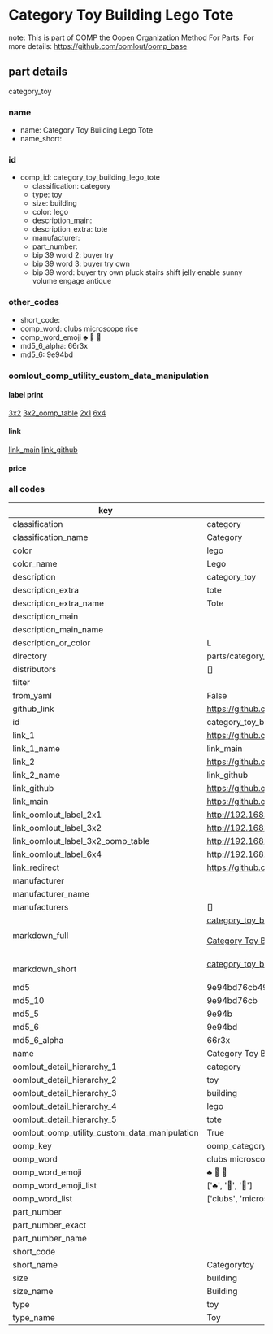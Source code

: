 # Category Toy Building Lego Tote  

note: This is part of OOMP the Oopen Organization Method For Parts. For more details: https://github.com/oomlout/oomp_base

##  part details
  



category_toy



### name
* name: Category Toy Building Lego Tote
* name_short: 
### id
* oomp_id: category_toy_building_lego_tote
  * classification: category
  * type: toy
  * size: building
  * color: lego
  * description_main: 
  * description_extra: tote
  * manufacturer: 
  * part_number: 
  * bip 39 word 2: buyer try
  * bip 39 word 3: buyer try own
  * bip 39 word: buyer try own pluck stairs shift jelly enable sunny volume engage antique

### other_codes
* short_code: 
* oomp_word: clubs microscope rice
* oomp_word_emoji :clubs: :microscope: :rice:
* md5_6_alpha: 66r3x
* md5_6: 9e94bd






### oomlout_oomp_utility_custom_data_manipulation
#### label print
[3x2](http://192.168.1.245:1112/?label=oomp%2066r3x)
[3x2_oomp_table](http://192.168.1.108:1112/?label=oomp%2066r3x)
[2x1](http://192.168.1.242:1112/?label=oomp%2066r3x)
[6x4](http://192.168.1.55:1112/?label=oomp%2066r3x)    

#### link

[link_main](https://github.com/oomlout/oomlout_oomp_version_1_messy/tree/main/parts/category_toy_building_lego_tote) [link_github](https://github.com/oomlout/oomlout_oomp_version_1_messy/tree/main/parts/category_toy_building_lego_tote)                             

#### price







### all codes 
| key | value |  
| --- | --- |  
| classification | category |  
| classification_name | Category |  
| color | lego |  
| color_name | Lego |  
| description | category_toy |  
| description_extra | tote |  
| description_extra_name | Tote |  
| description_main |  |  
| description_main_name |  |  
| description_or_color | L  |  
| directory | parts/category_toy_building_lego_tote |  
| distributors | [] |  
| filter |  |  
| from_yaml | False |  
| github_link | https://github.com/oomlout/oomlout_oomp_part_src/tree/main/parts/category_toy_building_lego_tote |  
| id | category_toy_building_lego_tote |  
| link_1 | https://github.com/oomlout/oomlout_oomp_version_1_messy/tree/main/parts/category_toy_building_lego_tote |  
| link_1_name | link_main |  
| link_2 | https://github.com/oomlout/oomlout_oomp_version_1_messy/tree/main/parts/category_toy_building_lego_tote |  
| link_2_name | link_github |  
| link_github | https://github.com/oomlout/oomlout_oomp_version_1_messy/tree/main/parts/category_toy_building_lego_tote |  
| link_main | https://github.com/oomlout/oomlout_oomp_version_1_messy/tree/main/parts/category_toy_building_lego_tote |  
| link_oomlout_label_2x1 | http://192.168.1.242:1112/?label=oomp%2066r3x |  
| link_oomlout_label_3x2 | http://192.168.1.245:1112/?label=oomp%2066r3x |  
| link_oomlout_label_3x2_oomp_table | http://192.168.1.108:1112/?label=oomp%2066r3x |  
| link_oomlout_label_6x4 | http://192.168.1.55:1112/?label=oomp%2066r3x |  
| link_redirect | https://github.com/oomlout/oomlout_oomp_version_1_messy/tree/main/parts/category_toy_building_lego_tote |  
| manufacturer |  |  
| manufacturer_name |  |  
| manufacturers | [] |  
| markdown_full | [category_toy_building_lego_tote](none)<br>[](none)<br>[Category Toy Building Lego Tote](none)<br><br> |  
| markdown_short | [category_toy_building_lego_tote](none)<br><br> |  
| md5 | 9e94bd76cb494efb176a2a6b3c3a78fb |  
| md5_10 | 9e94bd76cb |  
| md5_5 | 9e94b |  
| md5_6 | 9e94bd |  
| md5_6_alpha | 66r3x |  
| name | Category Toy Building Lego Tote |  
| oomlout_detail_hierarchy_1 | category |  
| oomlout_detail_hierarchy_2 | toy |  
| oomlout_detail_hierarchy_3 | building |  
| oomlout_detail_hierarchy_4 | lego |  
| oomlout_detail_hierarchy_5 | tote |  
| oomlout_oomp_utility_custom_data_manipulation | True |  
| oomp_key | oomp_category_toy_building_lego_tote |  
| oomp_word | clubs microscope rice |  
| oomp_word_emoji | :clubs: :microscope: :rice: |  
| oomp_word_emoji_list | [':clubs:', ':microscope:', ':rice:'] |  
| oomp_word_list | ['clubs', 'microscope', 'rice'] |  
| part_number |  |  
| part_number_exact |  |  
| part_number_name |  |  
| short_code |  |  
| short_name | Categorytoy |  
| size | building |  
| size_name | Building |  
| type | toy |  
| type_name | Toy |  
